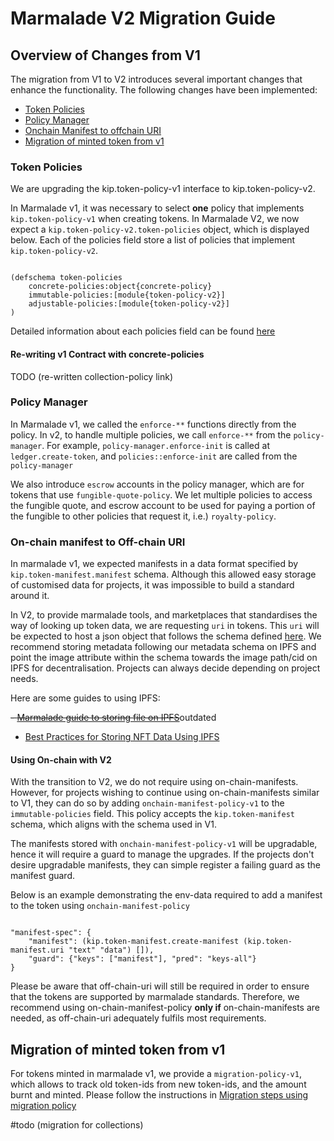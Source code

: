 
# Marmalade V2 Migration Guide

  

## Overview of Changes from V1

  

The migration from V1 to V2 introduces several important changes that enhance the functionality. The following changes have been implemented:

  
- [Token Policies](#token-policies)
- [Policy Manager](#policy-manager)
- [Onchain Manifest to offchain URI](#onchain-manifest-to-offchain-uri)
- [Migration of minted token from v1](#migration-of-minted-token-from-v1)



### Token Policies

  
We are upgrading the kip.token-policy-v1 interface to kip.token-policy-v2.


In Marmalade v1, it was necessary to select **one** policy that implements `kip.token-policy-v1` when creating tokens. In Marmalade V2, we now expect a `kip.token-policy-v2.token-policies` object, which is displayed below. Each of the policies field store a list of policies that implement `kip.token-policy-v2`.

  

```

(defschema token-policies
	concrete-policies:object{concrete-policy}
	immutable-policies:[module{token-policy-v2}]
	adjustable-policies:[module{token-policy-v2}]
)

```

  
Detailed information about each policies field can be found [here](./README.md#using-policies)

  
#### Re-writing v1 Contract with concrete-policies

 
TODO (re-written collection-policy link)


### Policy Manager

 
 
In Marmalade v1, we called the `enforce-**` functions directly from the policy. In v2, to handle multiple policies, we call `enforce-**` from the `policy-manager`. For example, `policy-manager.enforce-init` is called at `ledger.create-token`, and `policies::enforce-init` are called from the `policy-manager`

  

We also introduce `escrow` accounts in the policy manager, which are for tokens that use `fungible-quote-policy`. We let multiple policies to access the fungible quote, and escrow account to be used for paying a portion of the fungible to other policies that request it, i.e.) `royalty-policy`.

  

### On-chain manifest to Off-chain URI

  

In marmalade v1, we expected manifests in a data format specified by `kip.token-manifest.manifest` schema. Although this allowed easy storage of customised data for projects, it was impossible to build a standard around it.

  

In V2, to provide marmalade tools, and marketplaces that standardises the way of looking up token data, we are requesting `uri` in tokens. This `uri` will be expected to host a json object that follows the schema defined [here](./README.md#off-chain-schema). We recommend storing metadata following our metadata schema on IPFS and point the image attribute within the schema towards the image path/cid on IPFS for decentralisation. Projects can always decide depending on project needs. 

  

Here are some guides to using IPFS:

  

~~- [Marmalade guide to storing file on IPFS](https://docs.kadena.io/build/guides/marmalade-tutorial#interplanetary-storage-saving)~~outdated

- [Best Practices for Storing NFT Data Using IPFS](https://docs.ipfs.tech/how-to/best-practices-for-nft-data/#best-practices-for-storing-nft-data-using-ipfs)

  

#### Using On-chain with V2

  

With the transition to V2, we do not require using on-chain-manifests. However, for projects wishing to continue using on-chain-manifests similar to V1, they can do so by adding `onchain-manifest-policy-v1` to the `immutable-policies` field. This policy accepts the `kip.token-manifest` schema, which aligns with the schema used in V1.

  

The manifests stored with `onchain-manifest-policy-v1` will be upgradable, hence it will require a guard to manage the upgrades. If the projects don't desire upgradable manifests, they can simple register a failing guard as the manifest guard.

  

Below is an example demonstrating the env-data required to add a manifest to the token using `onchain-manifest-policy`

  

```

"manifest-spec": {
	"manifest": (kip.token-manifest.create-manifest (kip.token-manifest.uri "text" "data") []),
	"guard": {"keys": ["manifest"], "pred": "keys-all"}
}

```

  

Please be aware that off-chain-uri will still be required in order to ensure that the tokens are supported by marmalade standards. Therefore, we recommend using on-chain-manifest-policy **only if** on-chain-manifests are needed, as off-chain-uri adequately fulfils most requirements.


  

## Migration of minted token from v1

  
For tokens minted in marmalade v1, we provide a `migration-policy-v1`, which allows to track old token-ids from new token-ids, and the amount burnt and minted. Please follow the instructions in [Migration steps using migration policy](./pact/policies/migration-policy/migration-policy.md#migration-steps)

#todo (migration for collections)